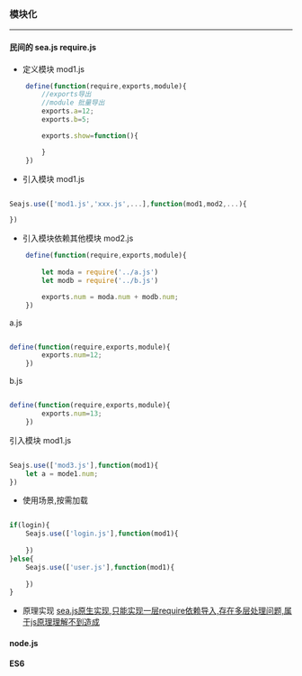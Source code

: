 ### 模块化
---
#### 民间的 sea.js require.js
- 定义模块 mod1.js
```JavaScript
    define(function(require,exports,module){
        //exports导出
        //module 批量导出
        exports.a=12;
        exports.b=5;

        exports.show=function(){

        }
    })
```

- 引入模块 mod1.js
```JavaScript

Seajs.use(['mod1.js','xxx.js',...],function(mod1,mod2,...){

})

```
- 引入模块依赖其他模块 mod2.js
```JavaScript
    define(function(require,exports,module){
        
        let moda = require('../a.js')
        let modb = require('../b.js')

        exports.num = moda.num + modb.num;
    })
```

a.js
```JavaScript

define(function(require,exports,module){
        exports.num=12;
    })

```

b.js
```JavaScript

define(function(require,exports,module){
        exports.num=13;
    })

```


引入模块 mod1.js
```JavaScript

Seajs.use(['mod3.js'],function(mod1){
    let a = mode1.num;
})

```


- 使用场景,按需加载
```JavaScript

if(login){
    Seajs.use(['login.js'],function(mod1){
       
    })
}else{
    Seajs.use(['user.js'],function(mod1){
        
    })
}

```

- 原理实现
[sea.js原生实现,只能实现一层require依赖导入,存在多层处理问题,属于js原理理解不到造成](../example/es6/modules/modules.html)
#### node.js

#### ES6